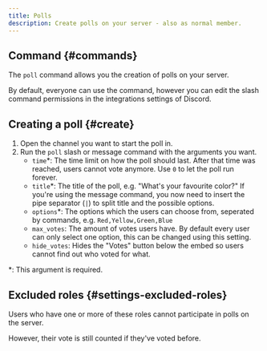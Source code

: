 ```yaml
---
title: Polls
description: Create polls on your server - also as normal member.
---
```


## Command {#commands}

The `poll` command allows you the creation of polls on your server.

By default, everyone can use the command, however you can edit the slash command permissions in the integrations settings of Discord.

## Creating a poll {#create}

1. Open the channel you want to start the poll in.
2. Run the `poll` slash or message command with the arguments you want.
	- `time`*: The time limit on how the poll should last. After that time was reached, users cannot vote anymore. Use `0` to let the poll run forever.
	- `title`*: The title of the poll, e.g. "What's your favourite color?" If you're using the message command, you now need to insert the pipe separator (` | `) to split title and the possible options.
	- `options`*: The options which the users can choose from, seperated by commands, e.g. `Red,Yellow,Green,Blue`
	- `max_votes`: The amount of votes users have. By default every user can only select one option, this can be changed using this setting.
	- `hide_votes`: Hides the "Votes" button below the embed so users cannot find out who voted for what.

\*: This argument is required.

## Excluded roles {#settings-excluded-roles}

Users who have one or more of these roles cannot participate in polls on the server.

However, their vote is still counted if they've voted before.
